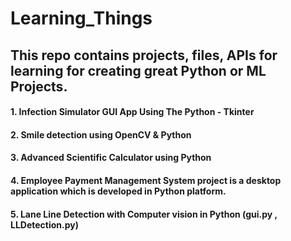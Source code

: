 # Learning_Things
## This repo contains projects, files, APIs for learning for creating great Python or ML Projects.
#### 1. Infection Simulator GUI App Using The Python - Tkinter
#### 2. Smile detection using OpenCV & Python
#### 3. Advanced Scientific Calculator using Python
#### 4. Employee Payment Management System project is a desktop application which is developed in Python platform.
#### 5. Lane Line Detection with Computer vision in Python (gui.py , LLDetection.py)
